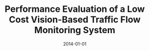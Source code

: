 ---
title: "Performance Evaluation of a Low Cost Vision-Based Traffic Flow Monitoring System"
collection: publications
permalink: /publication/2014-performance-evaluation-of-a-low
date: 2014-01-01
venue: 'International Conference on the Use of Mobile Information and Communications Technology in Africa'
paperurl: '/files/Nakibuule_2014_TrafficEvaluation.pdf'
citation: 'Rose Nakibuule, John Quinn'
---